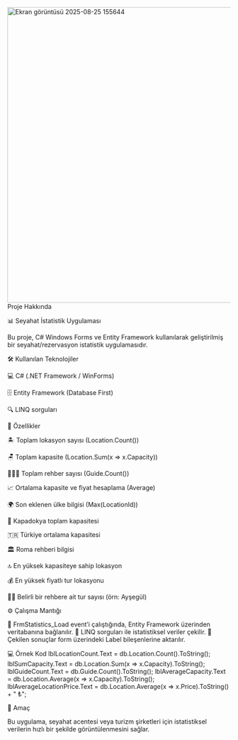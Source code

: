 <img width="1216" height="666" alt="Ekran görüntüsü 2025-08-25 155644" src="https://github.com/user-attachments/assets/e207d446-bc7f-4a1e-9cf3-9eb9df9a0cbd" />Proje Hakkında

📊 Seyahat İstatistik Uygulaması

Bu proje, C# Windows Forms ve Entity Framework kullanılarak geliştirilmiş bir seyahat/rezervasyon istatistik uygulamasıdır.

🛠️ Kullanılan Teknolojiler

💻 C# (.NET Framework / WinForms)

🗄️ Entity Framework (Database First)

🔍 LINQ sorguları

🚀 Özellikler

🏝️ Toplam lokasyon sayısı (Location.Count())

🪑 Toplam kapasite (Location.Sum(x => x.Capacity))

🧑‍🤝‍🧑 Toplam rehber sayısı (Guide.Count())

📈 Ortalama kapasite ve fiyat hesaplama (Average)

🌍 Son eklenen ülke bilgisi (Max(LocationId))

🏰 Kapadokya toplam kapasitesi

🇹🇷 Türkiye ortalama kapasitesi

🏛️ Roma rehberi bilgisi

🔝 En yüksek kapasiteye sahip lokasyon

💰 En yüksek fiyatlı tur lokasyonu

👩‍💼 Belirli bir rehbere ait tur sayısı (örn: Ayşegül)

⚙️ Çalışma Mantığı

📌 FrmStatistics_Load event’i çalıştığında, Entity Framework üzerinden veritabanına bağlanılır.
📌 LINQ sorguları ile istatistiksel veriler çekilir.
📌 Çekilen sonuçlar form üzerindeki Label bileşenlerine aktarılır.

💻 Örnek Kod
lblLocationCount.Text = db.Location.Count().ToString();
lblSumCapacity.Text = db.Location.Sum(x => x.Capacity).ToString();
lblGuideCount.Text = db.Guide.Count().ToString();
lblAverageCapacity.Text = db.Location.Average(x => x.Capacity).ToString();
lblAverageLocationPrice.Text = db.Location.Average(x => x.Price).ToString() + " ₺";

🎯 Amaç

Bu uygulama, seyahat acentesi veya turizm şirketleri için istatistiksel verilerin hızlı bir şekilde görüntülenmesini sağlar.

